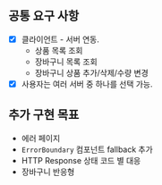 ## 공통 요구 사항

- [x] 클라이언트 - 서버 연동.
  - 상품 목록 조회
  - 장바구니 목록 조회
  - 장바구니 상품 추가/삭제/수량 변경
- [x] 사용자는 여러 서버 중 하나를 선택 가능.

## 추가 구현 목표

- 에러 페이지
- `ErrorBoundary` 컴포넌트 fallback 추가
- HTTP Response 상태 코드 별 대응
- 장바구니 반응형
